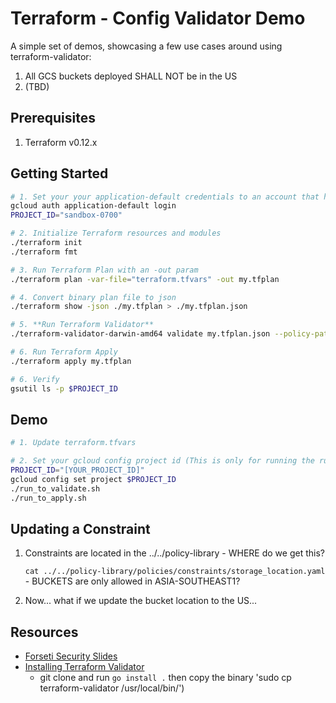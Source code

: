 # Terraform - Config Validator Demo

A simple set of demos, showcasing a few use cases around using terraform-validator:

1. All GCS buckets deployed SHALL NOT be in the US
2. (TBD)

## Prerequisites

1. Terraform v0.12.x

## Getting Started

```bash
# 1. Set your your application-default credentials to an account that has access to provision via terraform
gcloud auth application-default login
PROJECT_ID="sandbox-0700"

# 2. Initialize Terraform resources and modules
./terraform init
./terraform fmt

# 3. Run Terraform Plan with an -out param
./terraform plan -var-file="terraform.tfvars" -out my.tfplan

# 4. Convert binary plan file to json
./terraform show -json ./my.tfplan > ./my.tfplan.json

# 5. **Run Terraform Validator**
./terraform-validator-darwin-amd64 validate my.tfplan.json --policy-path ../policy-library

# 6. Run Terraform Apply
./terraform apply my.tfplan

# 6. Verify
gsutil ls -p $PROJECT_ID
```

## Demo

```bash
# 1. Update terraform.tfvars

# 2. Set your gcloud config project id (This is only for running the run_to_* scripts)
PROJECT_ID="[YOUR_PROJECT_ID]"
gcloud config set project $PROJECT_ID
./run_to_validate.sh
./run_to_apply.sh
```

## Updating a Constraint

1. Constraints are located in the ../../policy-library - WHERE do we get this?

   `cat ../../policy-library/policies/constraints/storage_location.yaml` - BUCKETS are only allowed in ASIA-SOUTHEAST1?

2. Now... what if we update the bucket location to the US...

## Resources

- [Forseti Security Slides](https://docs.google.com/presentation/d/18HUHWppc4GFbK5fhe7kQfeOg_bk0XUzqTFG6v55XfVk/edit#slide=id.p)
- [Installing Terraform Validator](https://github.com/GoogleCloudPlatform/terraform-validator)
  - git clone and run `go install .` then copy the binary 'sudo cp terraform-validator /usr/local/bin/')
